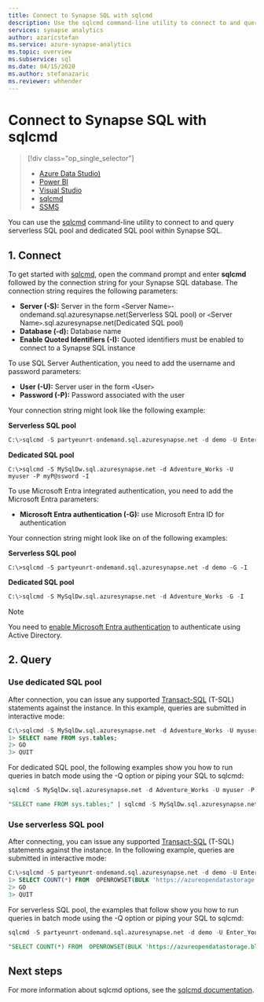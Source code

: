 ```yaml
---
title: Connect to Synapse SQL with sqlcmd
description: Use the sqlcmd command-line utility to connect to and query serverless SQL pool and dedicated SQL pool.
services: synapse analytics
author: azaricstefan 
ms.service: azure-synapse-analytics
ms.topic: overview 
ms.subservice: sql 
ms.date: 04/15/2020 
ms.author: stefanazaric 
ms.reviewer: whhender
---
```


# Connect to Synapse SQL with sqlcmd

> [!div class="op_single_selector"]
> * [Azure Data Studio)](get-started-azure-data-studio.md)
> * [Power BI](get-started-power-bi-professional.md)
> * [Visual Studio](../sql/get-started-visual-studio.md)
> * [sqlcmd](../sql/get-started-connect-sqlcmd.md)
> * [SSMS](get-started-ssms.md)

You can use the [sqlcmd](/sql/tools/sqlcmd-utility?view=azure-sqldw-latest&preserve-view=true) command-line utility to connect to and query serverless SQL pool and dedicated SQL pool within Synapse SQL.  

## 1. Connect
To get started with [sqlcmd](/sql/tools/sqlcmd-utility?view=azure-sqldw-latest&preserve-view=true), open the command prompt and enter **sqlcmd** followed by the connection string for your Synapse SQL database. The connection string requires the following parameters:

* **Server (-S):** Server in the form `<`Server Name`>`-ondemand.sql.azuresynapse.net(Serverless SQL pool) or `<`Server Name`>`.sql.azuresynapse.net(Dedicated SQL pool)
* **Database (-d):** Database name
* **Enable Quoted Identifiers (-I):** Quoted identifiers must be enabled to connect to a Synapse SQL instance

To use SQL Server Authentication, you need to add the username and password parameters:

* **User (-U):** Server user in the form `<`User`>`
* **Password (-P):** Password associated with the user

Your connection string might look like the following example:

**Serverless SQL pool**

```sql
C:\>sqlcmd -S partyeunrt-ondemand.sql.azuresynapse.net -d demo -U Enter_Your_Username_Here -P Enter_Your_Password_Here -I
```

**Dedicated SQL pool**

```
C:\>sqlcmd -S MySqlDw.sql.azuresynapse.net -d Adventure_Works -U myuser -P myP@ssword -I
```

To use Microsoft Entra integrated authentication, you need to add the Microsoft Entra parameters:

* **Microsoft Entra authentication (-G):** use Microsoft Entra ID for authentication

Your connection string might look like on of the following examples:

**Serverless SQL pool**

```
C:\>sqlcmd -S partyeunrt-ondemand.sql.azuresynapse.net -d demo -G -I
```

**Dedicated SQL pool**

```sql
C:\>sqlcmd -S MySqlDw.sql.azuresynapse.net -d Adventure_Works -G -I
```

> [!NOTE]
> You need to [enable Microsoft Entra authentication](../sql/active-directory-authentication.md) to authenticate using Active Directory.

## 2. Query

### Use dedicated SQL pool

After connection, you can issue any supported [Transact-SQL](/sql/t-sql/language-reference?view=azure-sqldw-latest&preserve-view=true) (T-SQL) statements against the instance. In this example, queries are submitted in interactive mode:

```sql
C:\>sqlcmd -S MySqlDw.sql.azuresynapse.net -d Adventure_Works -U myuser -P myP@ssword -I
1> SELECT name FROM sys.tables;
2> GO
3> QUIT
```

For dedicated SQL pool, the following examples show you how to run queries in batch mode using the -Q option or piping your SQL to sqlcmd:

```sql
sqlcmd -S MySqlDw.sql.azuresynapse.net -d Adventure_Works -U myuser -P myP@ssword -I -Q "SELECT name FROM sys.tables;"
```

```sql
"SELECT name FROM sys.tables;" | sqlcmd -S MySqlDw.sql.azuresynapse.net -d Adventure_Works -U myuser -P myP@ssword -I > .\tables.out
```

### Use serverless SQL pool

After connecting, you can issue any supported [Transact-SQL](/sql/t-sql/language-reference?view=azure-sqldw-latest&preserve-view=true) (T-SQL) statements against the instance.  In the following example, queries are submitted in interactive mode:

```sql
C:\>sqlcmd -S partyeunrt-ondemand.sql.azuresynapse.net -d demo -U Enter_Your_Username_Here -P Enter_Your_Password_Here -I
1> SELECT COUNT(*) FROM  OPENROWSET(BULK 'https://azureopendatastorage.blob.core.windows.net/censusdatacontainer/release/us_population_county/year=20*/*.parquet', FORMAT='PARQUET')
2> GO
3> QUIT
```

For serverless SQL pool, the examples that follow show you how to run queries in batch mode using the -Q option or piping your SQL to sqlcmd:

```sql
sqlcmd -S partyeunrt-ondemand.sql.azuresynapse.net -d demo -U Enter_Your_Username_Here -P 'Enter_Your_Password_Here' -I -Q "SELECT COUNT(*) FROM  OPENROWSET(BULK 'https://azureopendatastorage.blob.core.windows.net/censusdatacontainer/release/us_population_county/year=20*/*.parquet', FORMAT='PARQUET')"
```

```sql
"SELECT COUNT(*) FROM  OPENROWSET(BULK 'https://azureopendatastorage.blob.core.windows.net/censusdatacontainer/release/us_population_county/year=20*/*.parquet', FORMAT='PARQUET')" | sqlcmd -S partyeunrt-ondemand.sql.azuresynapse.net -d demo -U Enter_Your_Username_Here -P 'Enter_Your_Password_Here' -I > ./tables.out
```

## Next steps

For more information about sqlcmd options, see the [sqlcmd documentation](/sql/tools/sqlcmd-utility?view=azure-sqldw-latest&preserve-view=true).

